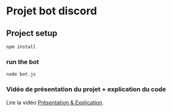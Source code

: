 # Projet bot discord

## Project setup
```
npm install
```
### run the bot
```
node bot.js
```
### Vidéo de présentation du projet + explication du code
Lire la vidéo [Présentation & Explication](https://www.youtube.com/watch?v=4OLdJ4Mwmyo).
